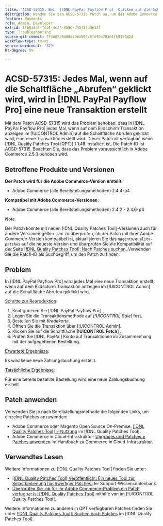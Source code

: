 ```yaml
---
title: 'ACSD-57315: Bei  [!DNL PayPal Payflow Pro]  Klicken auf die Schaltfläche „Abrufen“ wird in eine neue Transaktion erstellt'
description: Wenden Sie den ACSD-57315 Patch an, um das Adobe Commerce-Problem zu beheben, bei dem in eine neue  [!DNL PayPal Payflow Pro]  erstellt wird, jedes Mal, wenn auf die Schaltfläche Abrufen im Bildschirm Transaktion anzeigen im [!UICONTROL Admin] geklickt wird.
feature: Payments
role: Admin, Developer
exl-id: 1fb8a5af-fda1-4c24-859d-d45424bde12f
type: Troubleshooting
source-git-commit: 7fdb02a6d89d50ea593c5fd99d78101f89198424
workflow-type: tm+mt
source-wordcount: '379'
ht-degree: 0%

---
```


# ACSD-57315: Jedes Mal, wenn auf die Schaltfläche „Abrufen“ geklickt wird, wird in [!DNL PayPal Payflow Pro] eine neue Transaktion erstellt

Mit dem Patch ACSD-57315 wird das Problem behoben, dass in [!DNL PayPal Payflow Pro] jedes Mal, wenn auf dem Bildschirm Transaktion anzeigen im [!UICONTROL Admin] auf die Schaltfläche Abrufen geklickt wird, eine neue Transaktion erstellt wird. Dieser Patch ist verfügbar, wenn [!DNL Quality Patches Tool (QPT)] 1.1.48 installiert ist. Die Patch-ID ist ACSD-57315. Beachten Sie, dass das Problem voraussichtlich in Adobe Commerce 2.5.0 behoben wird.

## Betroffene Produkte und Versionen

**Der Patch wird für die Adobe Commerce-Version erstellt:**

* Adobe Commerce (alle Bereitstellungsmethoden) 2.4.4-p4

**Kompatibel mit Adobe Commerce-Versionen:**

* Adobe Commerce (alle Bereitstellungsmethoden) 2.4.2 - 2.4.6-p4

>[!NOTE]
>
>Der Patch könnte mit neuen [!DNL Quality Patches Tool]-Versionen auch für andere Versionen gelten. Um zu überprüfen, ob der Patch mit Ihrer Adobe Commerce-Version kompatibel ist, aktualisieren Sie das `magento/quality-patches` auf die neueste Version und überprüfen Sie die Kompatibilität auf der Seite [[!DNL Quality Patches Tool]: Nach Patches suchen](https://experienceleague.adobe.com/tools/commerce-quality-patches/index.html). Verwenden Sie die Patch-ID als Suchbegriff, um den Patch zu finden.

## Problem

In [!DNL PayPal Payflow Pro] wird jedes Mal eine neue Transaktion erstellt, wenn auf dem Bildschirm Transaktion anzeigen im [!UICONTROL Admin] auf die Schaltfläche Abrufen geklickt wird.

<u>Schritte zur Reproduktion</u>:

1. Konfigurieren Sie [!DNL PayPal Payflow Pro].
1. Legen Sie die Transaktionsmethode auf *[!UICONTROL Sale]* fest.
1. Bestellen Sie mit *Kreditkarte*.
1. Öffnen Sie die Transaktion über [!UICONTROL Admin].
1. Klicken Sie auf die Schaltfläche **[!UICONTROL Fetch]** .
1. Prüfen Sie [!DNL PayPal] Konto auf Transaktionen im Zusammenhang mit der aufgegebenen Bestellung.

<u>Erwartete Ergebnisse</u>:

Es wird keine neue Zahlungsbuchung erstellt.

<u>Tatsächliche Ergebnisse</u>:

Für eine bereits bezahlte Bestellung wird eine neue Zahlungsbuchung erstellt.

## Patch anwenden

Verwenden Sie je nach Bereitstellungsmethode die folgenden Links, um einzelne Patches anzuwenden:

* Adobe Commerce oder Magento Open Source On-Premise: [[!DNL Quality Patches Tool] > Nutzung](/help/tools/quality-patches-tool/usage.md) im [!DNL Quality Patches Tool].
* Adobe Commerce in Cloud-Infrastruktur: [Upgrades und Patches > Patches anwenden](https://experienceleague.adobe.com/docs/commerce-cloud-service/user-guide/develop/upgrade/apply-patches.html) im Handbuch zu Commerce in Cloud-Infrastruktur.

## Verwandtes Lesen

Weitere Informationen zu [!DNL Quality Patches Tool] finden Sie unter:

* [[!DNL Quality Patches Tool] Veröffentlicht: Ein neues Tool zur Selbstbedienung hochwertiger Patches ](https://experienceleague.adobe.com/en/docs/commerce-operations/tools/quality-patches-tool/quality-patches-tool-to-self-serve-quality-patches) der Support-Wissensdatenbank.
* [Überprüfen Sie, ob für Ihr Adobe Commerce-Problem ein Patch verfügbar ist [!DNL Quality Patches Tool]](/help/tools/quality-patches-tool/patches-available-in-qpt/check-patch-for-magento-issue-with-magento-quality-patches.md) mithilfe von im [!UICONTROL Quality Patches Tool].


Weitere Informationen zu anderen in QPT verfügbaren Patches finden Sie unter [[!DNL Quality Patches Tool]: Suchen nach Patches](https://experienceleague.adobe.com/tools/commerce-quality-patches/index.html) im [!DNL Quality Patches Tool].
